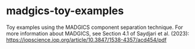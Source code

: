 # madgics-toy-examples
Toy examples using the MADGICS component separation technique.
For more information about MADGICS, see Section 4.1 of Saydjari et al. (2023): 
https://iopscience.iop.org/article/10.3847/1538-4357/acd454/pdf
